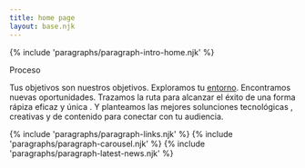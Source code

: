 ```yaml
---
title: home page
layout: base.njk
---
```


        
{% include 'paragraphs/paragraph-intro-home.njk' %}

<div class="paragraph-text-intro m-big border-title">
  <div class="container">
  <div class="title">
    Proceso
  </div>
  <div class="content">
    <p>
    Tus objetivos son nuestros objetivos. Exploramos tu <a href="">entorno</a>. Encontramos nuevas oportunidades. Trazamos la ruta para alcanzar el éxito de una forma rápiza eficaz y única . Y planteamos las mejores solunciones tecnológicas , creativas y de contenido para conectar con tu audiencia.
    </p>

  </div>
  </div>

</div>

{% include 'paragraphs/paragraph-links.njk' %}
{% include 'paragraphs/paragraph-carousel.njk' %}
{% include 'paragraphs/paragraph-latest-news.njk' %}





